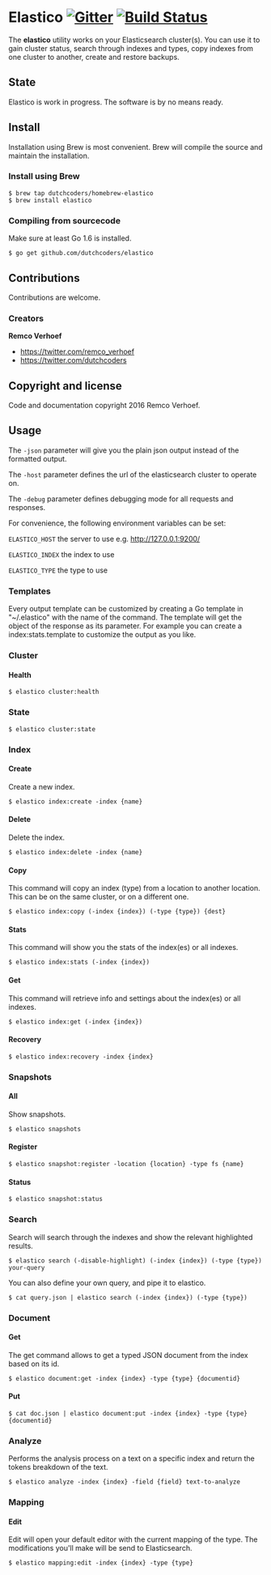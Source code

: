 # Elastico [![Gitter](https://badges.gitter.im/Join%20Chat.svg)](https://gitter.im/dutchcoders/elastico?utm_source=badge&utm_medium=badge&utm_campaign=pr-badge&utm_content=badge) [![Build Status](https://travis-ci.org/dutchcoders/elastico.svg?branch=master)](https://travis-ci.org/dutchcoders/elastico)

The **elastico** utility works on your Elasticsearch cluster(s). You can use it to gain cluster status, search through indexes and types, copy indexes from one cluster to another, create and restore backups. 

## State

Elastico is work in progress. The software is by no means ready.

## Install
Installation using Brew is most convenient. Brew will compile the source and maintain the installation.

### Install using Brew
```
$ brew tap dutchcoders/homebrew-elastico
$ brew install elastico
```

### Compiling from sourcecode

Make sure at least Go 1.6 is installed.

```
$ go get github.com/dutchcoders/elastico
```

## Contributions

Contributions are welcome.

### Creators

**Remco Verhoef**
- <https://twitter.com/remco_verhoef>
- <https://twitter.com/dutchcoders>

## Copyright and license

Code and documentation copyright 2016 Remco Verhoef.

## Usage

The `-json` parameter will give you the plain json output instead of the formatted output.

The `-host` parameter defines the url of the elasticsearch cluster to operate on.

The `-debug` parameter defines debugging mode for all requests and responses.

For convenience, the following environment variables can be set:

`ELASTICO_HOST` the server to use e.g. http://127.0.0.1:9200/

`ELASTICO_INDEX` the index to use

`ELASTICO_TYPE` the type to use

### Templates

Every output template can be customized by creating a Go template in "~/.elastico" with the name of the command. The template will get the object of the response as its parameter. For example you can create a index:stats.template to customize the output as you like.

### Cluster
#### Health
``` 
$ elastico cluster:health 
```

### State
``` 
$ elastico cluster:state
```

### Index
#### Create
Create a new index.
```
$ elastico index:create -index {name}
```

#### Delete
Delete the index.

```
$ elastico index:delete -index {name}
```

#### Copy
This command will copy an index (type) from a location to another location. This can be on the same cluster, or on a different one.  

```
$ elastico index:copy (-index {index}) (-type {type}) {dest}
```

#### Stats
This command will show you the stats of the index(es) or all indexes.

```
$ elastico index:stats (-index {index})
```

#### Get
This command will retrieve info and settings about the index(es) or all indexes.

```
$ elastico index:get (-index {index})
```

#### Recovery
```
$ elastico index:recovery -index {index} 
```

### Snapshots

#### All
Show snapshots.

```
$ elastico snapshots
```

#### Register
```
$ elastico snapshot:register -location {location} -type fs {name}
```

#### Status
```
$ elastico snapshot:status
```

### Search
Search will search through the indexes and show the relevant highlighted results.

```
$ elastico search (-disable-highlight) (-index {index}) (-type {type}) your-query
```

You can also define your own query, and pipe it to elastico.
```
$ cat query.json | elastico search (-index {index}) (-type {type})
```

### Document
#### Get
The get command allows to get a typed JSON document from the index based on its id. 

```
$ elastico document:get -index {index} -type {type} {documentid}
```

#### Put
```
$ cat doc.json | elastico document:put -index {index} -type {type} {documentid}
```

### Analyze
Performs the analysis process on a text on a specific index and return the tokens breakdown of the text.

```
$ elastico analyze -index {index} -field {field} text-to-analyze
```

### Mapping

#### Edit
Edit will open your default editor with the current mapping of the type. The modifications you'll make will be send to Elasticsearch.

```
$ elastico mapping:edit -index {index} -type {type} 
```


